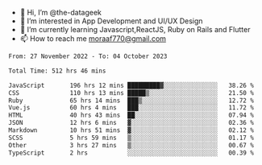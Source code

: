 - 👋 Hi, I’m @the-datageek
- 👀 I’m interested in App Development and UI/UX Design
- 🌱 I’m currently learning Javascript,ReactJS, Ruby on Rails and Flutter
- 📫 How to reach me moraaf770@gmail.com

<!---
the-datageek/the-datageek is a ✨ special ✨ repository because its `README.md` (this file) appears on your GitHub profile.
You can click the Preview link to take a look at your changes.
--->
<!--START_SECTION:waka-->

```txt
From: 27 November 2022 - To: 04 October 2023

Total Time: 512 hrs 46 mins

JavaScript       196 hrs 12 mins █████████▓░░░░░░░░░░░░░░░   38.26 %
CSS              110 hrs 13 mins █████▒░░░░░░░░░░░░░░░░░░░   21.50 %
Ruby             65 hrs 14 mins  ███▒░░░░░░░░░░░░░░░░░░░░░   12.72 %
Vue.js           60 hrs 4 mins   ███░░░░░░░░░░░░░░░░░░░░░░   11.72 %
HTML             40 hrs 43 mins  ██░░░░░░░░░░░░░░░░░░░░░░░   07.94 %
JSON             12 hrs 6 mins   ▓░░░░░░░░░░░░░░░░░░░░░░░░   02.36 %
Markdown         10 hrs 51 mins  ▓░░░░░░░░░░░░░░░░░░░░░░░░   02.12 %
SCSS             5 hrs 59 mins   ▒░░░░░░░░░░░░░░░░░░░░░░░░   01.17 %
Other            3 hrs 27 mins   ▒░░░░░░░░░░░░░░░░░░░░░░░░   00.67 %
TypeScript       2 hrs           ░░░░░░░░░░░░░░░░░░░░░░░░░   00.39 %
```

<!--END_SECTION:waka-->
